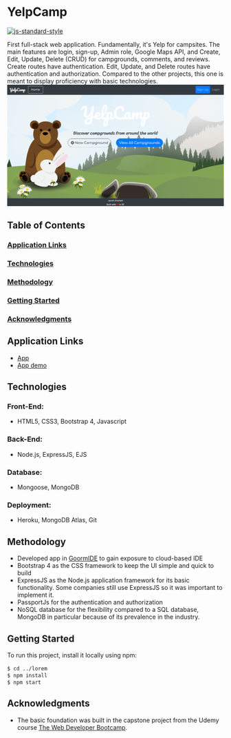 # YelpCamp
[![js-standard-style](https://img.shields.io/badge/code%20style-standard-brightgreen.svg?style=flat)](https://github.com/feross/standard)

First full-stack web application. Fundamentally, it's Yelp for campsites. The main features are login, sign-up, Admin role, Google Maps API, and Create, Edit, Update, Delete (CRUD) for campgrounds, comments, and reviews. Create routes have authentication. Edit, Update, and Delete routes have authentication and authorization. Compared to the other projects, this one is meant to display proficiency with basic technologies.
![Landing Page](production/public/stylesheets/Thumbnail-rectangle.png)

## Table of Contents
### [Application Links](#application-links)
### [Technologies](#technologies)
### [Methodology](#methodology)
### [Getting Started](#getting-started)
### [Acknowledgments](#acknowledgements)

## Application Links
- [App](https://aqueous-reaches-28926.herokuapp.com/)
- [App demo](https://youtu.be/9IqcgAHhJ8k)

## Technologies
### Front-End:
- HTML5, CSS3, Bootstrap 4, Javascript
### Back-End:
- Node.js, ExpressJS, EJS
### Database:
- Mongoose, MongoDB
### Deployment:
- Heroku, MongoDB Atlas, Git

## Methodology
- Developed app in [GoormIDE](https://ide.goorm.io/) to gain exposure to cloud-based IDE
- Bootstrap 4 as the CSS framework to keep the UI simple and quick to build
- ExpressJS as the Node.js application framework for its basic functionality. Some companies still use ExpressJS so it was important to implement it.
- PassportJs for the authentication and authorization
- NoSQL database for the flexibility compared to a SQL database, MongoDB in particular because of its prevalence in the industry.

## Getting Started
To run this project, install it locally using npm:

```
$ cd ../lorem
$ npm install
$ npm start
```

## Acknowledgments
- The basic foundation was built in the capstone project from the Udemy course [The Web Developer Bootcamp](https://www.udemy.com/course/the-web-developer-bootcamp/).
